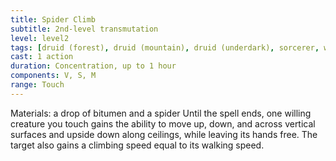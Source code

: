 ```yaml
---
title: Spider Climb
subtitle: 2nd-level transmutation
level: level2
tags: [druid (forest), druid (mountain), druid (underdark), sorcerer, warlock, wizard, level2, transmutation]
cast: 1 action
duration: Concentration, up to 1 hour
components: V, S, M
range: Touch
---
```

Materials: a drop of bitumen and a spider
Until the spell ends, one willing creature you touch gains the ability to move up, down, and across vertical surfaces and upside down along ceilings, while leaving its hands free. The target also gains a climbing speed equal to its walking speed.